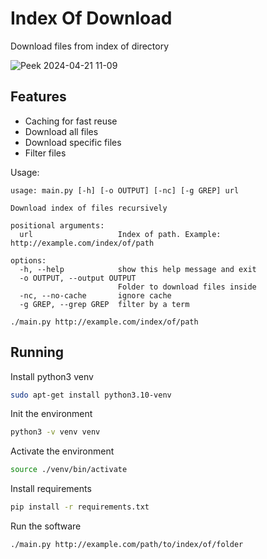 # Index Of Download

Download files from index of directory

![Peek 2024-04-21 11-09](https://github.com/marcos-venicius/hacking-tools/assets/94018427/daca0485-6646-42e1-b39f-68876b80b3ee)

## Features

- Caching for fast reuse
- Download all files
- Download specific files
- Filter files

Usage:

```
usage: main.py [-h] [-o OUTPUT] [-nc] [-g GREP] url

Download index of files recursively

positional arguments:
  url                   Index of path. Example: http://example.com/index/of/path

options:
  -h, --help            show this help message and exit
  -o OUTPUT, --output OUTPUT
                        Folder to download files inside
  -nc, --no-cache       ignore cache
  -g GREP, --grep GREP  filter by a term

./main.py http://example.com/index/of/path
```

## Running

Install python3 venv

```bash
sudo apt-get install python3.10-venv
```

Init the environment

```bash
python3 -v venv venv
```

Activate the environment

```bash
source ./venv/bin/activate
```

Install requirements

```bash
pip install -r requirements.txt
```

Run the software

```bash
./main.py http://example.com/path/to/index/of/folder
```

